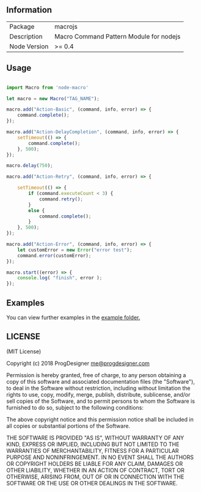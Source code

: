 ## Information

<table>
<tr>
<td>Package</td><td>macrojs</td>
</tr>
<tr>
<td>Description</td>
<td>Macro Command Pattern Module for nodejs</td>
</tr>
<tr>
<td>Node Version</td>
<td>>= 0.4</td>
</tr>
</table>

## Usage

```javascript

import Macro from 'node-macro'

let macro = new Macro("TAG_NAME");

macro.add("Action-Basic", (command, info, error) => {
    command.complete();
});

macro.add("Action-DelayCompletion", (command, info, error) => {
    setTimeout(() => {
        command.complete();
    }, 500);
});

macro.delay(750);

macro.add("Action-Retry", (command, info, error) => {

    setTimeout(() => {
        if (command.executeCount < 3) {
            command.retry();
        }
        else {
            command.complete();
        }
    }, 500);
});

macro.add("Action-Error", (command, info, error) => {
    let customError = new Error("error test");
    command.error(customError);
});

macro.start((error) => {
    console.log( "finish", error );
});

```

## Examples

You can view further examples in the [example folder.](https://github.com/progdesigner/macro-js/tree/master/examples)

## LICENSE

(MIT License)

Copyright (c) 2018 ProgDesigner <me@progdesigner.com>

Permission is hereby granted, free of charge, to any person obtaining
a copy of this software and associated documentation files (the
"Software"), to deal in the Software without restriction, including
without limitation the rights to use, copy, modify, merge, publish,
distribute, sublicense, and/or sell copies of the Software, and to
permit persons to whom the Software is furnished to do so, subject to
the following conditions:

The above copyright notice and this permission notice shall be
included in all copies or substantial portions of the Software.

THE SOFTWARE IS PROVIDED "AS IS", WITHOUT WARRANTY OF ANY KIND,
EXPRESS OR IMPLIED, INCLUDING BUT NOT LIMITED TO THE WARRANTIES OF
MERCHANTABILITY, FITNESS FOR A PARTICULAR PURPOSE AND
NONINFRINGEMENT. IN NO EVENT SHALL THE AUTHORS OR COPYRIGHT HOLDERS BE
LIABLE FOR ANY CLAIM, DAMAGES OR OTHER LIABILITY, WHETHER IN AN ACTION
OF CONTRACT, TORT OR OTHERWISE, ARISING FROM, OUT OF OR IN CONNECTION
WITH THE SOFTWARE OR THE USE OR OTHER DEALINGS IN THE SOFTWARE.
